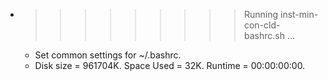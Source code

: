 * >>>>>>>>> Running inst-min-con-cld-bashrc.sh ...
  * Set common settings for ~/.bashrc.
  * Disk size = 961704K. Space Used = 32K. Runtime = 00:00:00:00.
